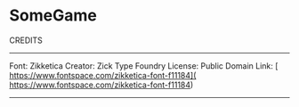 # SomeGame


CREDITS 
*******************************

Font: Zikketica
Creator: Zick Type Foundry
License: Public Domain
Link: [ https://www.fontspace.com/zikketica-font-f11184]( https://www.fontspace.com/zikketica-font-f11184)

*******************************
